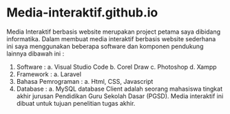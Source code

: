 # Media-interaktif.github.io

Media Interaktif berbasis website merupakan project petama saya dibidang informatika. Dalam membuat media interaktif berbasis website sederhana ini saya menggunakan beberapa software dan komponen pendukung lainnya dibawah ini :
1.	Software : 
a.	Visual Studio Code
b.	Corel Draw
c.	Photoshop
d.	Xampp
2.	Framework :
a.	Laravel
3.	Bahasa Pemrograman :
a.	Html, CSS, Javascript
4.	Database :
a.	MySQL database
Client adalah seorang mahasiswa tingkat akhir jurusan Pendidikan Guru Sekolah Dasar (PGSD). Media interaktif ini dibuat untuk tujuan penelitian tugas akhir.
